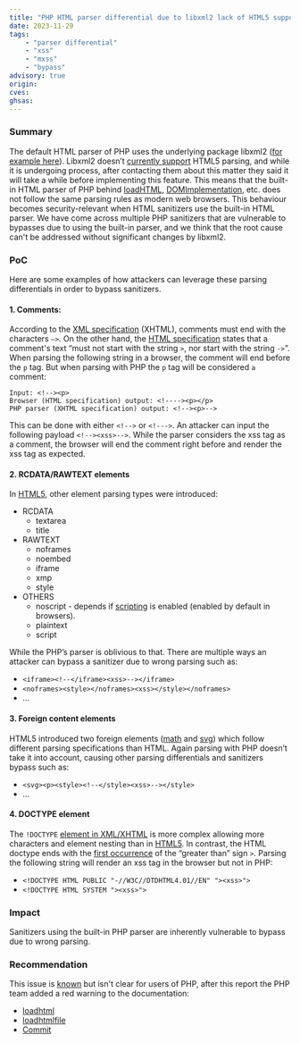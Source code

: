 ```yaml
---
title: "PHP HTML parser differential due to libxml2 lack of HTML5 support"
date: 2023-11-29
tags:
	- "parser differential"
	- "xss"
	- "mxss"
	- "bypass"
advisory: true
origin: 
cves:
ghsas:
---
```

### Summary
The default HTML parser of PHP uses the underlying package libxml2 ([for example here](https://github.com/php/php-src/blob/master/ext/dom/document.c#L1920)). Libxml2 doesn’t [currently support](https://gitlab.gnome.org/GNOME/libxml2/-/issues/211) HTML5 parsing, and while it is undergoing process, after contacting them about this matter they said it will take a while before implementing this feature. This means that the built-in HTML parser of PHP behind [loadHTML](https://www.php.net/manual/en/domdocument.loadhtml.php), [DOMImplementation](https://www.php.net/manual/en/class.domimplementation.php), etc. does not follow the same parsing rules as modern web browsers.
This behaviour becomes security-relevant when HTML sanitizers use the built-in HTML parser.
We have come across multiple PHP sanitizers that are vulnerable to bypasses due to using the built-in parser, and we think that the root cause can't be addressed without significant changes by libxml2.

### PoC
Here are some examples of how attackers can leverage these parsing differentials in order to bypass sanitizers.

#### 1. Comments:
According to the [XML specification](https://www.w3.org/TR/xml/#sec-comments) (XHTML), comments must end with the characters `—>`. On the other hand, the [HTML specification](https://html.spec.whatwg.org/multipage/syntax.html#comments) states that a comment's text “must not start with the string `>`, nor start with the string `->`”.
When parsing the following string in a browser, the comment will end before the `p` tag. But when parsing with PHP the `p` tag will be considered `a` comment:
```
Input: <!--><p>
Browser (HTML specification) output: <!----><p></p>
PHP parser (XHTML specification) output: <!--><p>-->
```
This can be done with either `<!-->` or `<!--->`.
An attacker can input the following payload `<!--><xss>-->`. While the parser considers the xss tag as a comment, the browser will end the comment right before and render the xss tag as expected.

#### 2. RCDATA/RAWTEXT elements
In [HTML5](https://html.spec.whatwg.org/#parsing-html-fragments), other element parsing types were introduced: 
* RCDATA
    * textarea
    * title 
* RAWTEXT
    * noframes
    * noembed
    * iframe
    * xmp
    * style
* OTHERS
    * noscript - depends if [scripting](https://html.spec.whatwg.org/#the-noscript-element) is enabled (enabled by default in browsers).
    * plaintext
    * script

While the PHP’s parser is oblivious to that. There are multiple ways an attacker can bypass a sanitizer due to wrong parsing such as:
* `<iframe><!--</iframe><xss>--></iframe>`
* `<noframes><style></noframes><xss></style></noframes>`
* ...
#### 3. Foreign content elements
HTML5 introduced two foreign elements ([math](https://html.spec.whatwg.org/#mathml) and [svg](https://html.spec.whatwg.org/#svg-0)) which follow different parsing specifications than HTML. Again parsing with PHP doesn’t take it into account, causing other parsing differentials and sanitizers bypass such as:
* `<svg><p><style><!--</style><xss>--></style>` 
* ...

#### 4. DOCTYPE element
The `!DOCTYPE` [element in XML/XHTML](https://www.w3.org/TR/xml/#NT-doctypedecl) is more complex allowing more characters and element nesting than in [HTML5](https://html.spec.whatwg.org/#the-doctype). In contrast, the HTML doctype ends with the [first occurrence](https://html.spec.whatwg.org/#doctype-state) of the “greater than” sign `>`.
Parsing the following string will render an xss tag in the browser but not in PHP:
* `<!DOCTYPE HTML PUBLIC "-//W3C//DTDHTML4.01//EN" "><xss>">` 
* `<!DOCTYPE HTML SYSTEM "><xss>">`

### Impact
Sanitizers using the built-in PHP parser are inherently vulnerable to bypass due to wrong parsing.

### Recommendation
This issue is [known](https://wiki.php.net/rfc/domdocument_html5_parser) but isn't clear for users of PHP, after this report the PHP team added a red warning to the documentation:

* [loadhtml](https://www.php.net/manual/en/domdocument.loadhtml.php)
* [loadhtmlfile](https://www.php.net/manual/en/domdocument.loadhtmlfile.php)
* [Commit](https://github.com/php/doc-en/commit/4ef716f8aa753e1189b2e57c91da378b16d970b0)